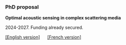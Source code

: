<h3> PhD proposal </h3>

<p> 
<b> Optimal acoustic sensing in complex scattering media </b>
</p>

<p> 
2024-2027. Funding already secured.
</p>

<p> 
<a href="/assets/openings/phd_proposal_acoustic_sensing_en.pdf">[English version]</a> &nbsp;&nbsp;&nbsp;&nbsp; <a href="/assets/openings/proposition_these_detection_acoustique_fr.pdf">[French version]</a>
</p>
